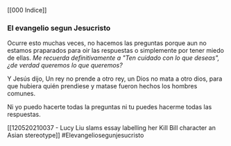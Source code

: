 [[000 Indice]]

### El evangelio segun Jesucristo

Ocurre esto muchas veces, no hacemos las preguntas porque aun no estamos praparados para oir las respuestas o simplemente por tener miedo de ellas.
_Me recuerda definitivamente a "Ten cuidado con lo que deseas", ¿de verdad queremos lo que queremos?_

Y Jesús dijo, Un rey no prende a otro rey, un Dios no mata a otro dios, para que hubiera quién prendiese y matase fueron hechos los hombres comunes.

Ni yo puedo hacerte todas la preguntas ni tu puedes hacerme todas las respuestas.




 [[120520210037 - Lucy Liu slams essay labelling her Kill Bill character an Asian stereotype]] #Elevangeliosegunjesucristo

